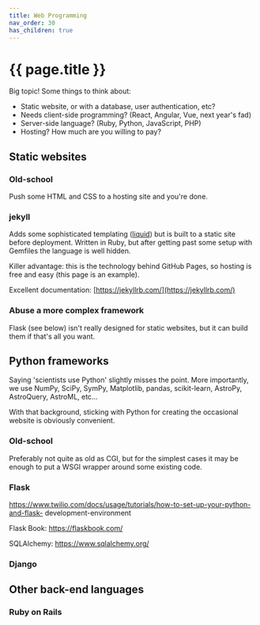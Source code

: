 ```yaml
---
title: Web Programming
nav_order: 30
has_children: true
---
```


# {{ page.title }}
Big topic! Some things to think about:
- Static website, or with a database, user authentication, etc?
- Needs client-side programming? (React, Angular, Vue, next year's fad)
- Server-side language? (Ruby, Python, JavaScript, PHP)
- Hosting? How much are you willing to pay?

## Static websites

### Old-school
Push some HTML and CSS to a hosting site and you're done.

### jekyll
Adds some sophisticated templating ([liquid](#)) but is built to a static site before deployment. Written in Ruby, but after getting past some setup with Gemfiles the language is well hidden.

Killer advantage: this is the technology behind GitHub Pages, so hosting is free and easy (this page is an example).

Excellent documentation: [https://jekyllrb.com/](https://jekyllrb.com/)

### Abuse a more complex framework
Flask (see below) isn't really designed for static websites, but it can build them if that's all you want.

## Python frameworks
Saying 'scientists use Python' slightly misses the point. More importantly, we use NumPy, SciPy, SymPy, Matplotlib, pandas, scikit-learn, AstroPy, AstroQuery, AstroML, etc...

With that background, sticking with Python for creating the occasional website is obviously convenient.

### Old-school
Preferably not quite as old as CGI, but for the simplest cases it may be enough to put a WSGI wrapper around some existing code.

### Flask
https://www.twilio.com/docs/usage/tutorials/how-to-set-up-your-python-and-flask-
development-environment

Flask Book: https://flaskbook.com/

SQLAlchemy: https://www.sqlalchemy.org/

### Django

## Other back-end languages

### Ruby on Rails

